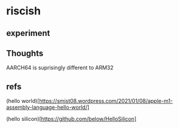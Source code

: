 # riscish

## experiment


## Thoughts

AARCH64 is suprisingly different to ARM32


## refs

(hello world)[https://smist08.wordpress.com/2021/01/08/apple-m1-assembly-language-hello-world/]

(hello silicon)[https://github.com/below/HelloSilicon]